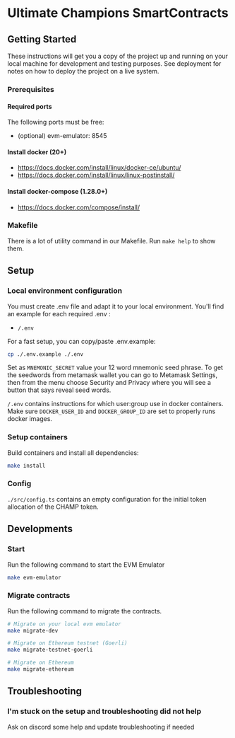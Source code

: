 # Ultimate Champions SmartContracts

## Getting Started

These instructions will get you a copy of the project up and running on your local machine for development and testing purposes.
See deployment for notes on how to deploy the project on a live system.

### Prerequisites

#### Required ports

The following ports must be free:
 
* (optional) evm-emulator: 8545

#### Install docker (20+)

* https://docs.docker.com/install/linux/docker-ce/ubuntu/
* https://docs.docker.com/install/linux/linux-postinstall/

#### Install docker-compose (1.28.0+)

* https://docs.docker.com/compose/install/

### Makefile

There is a lot of utility command in our Makefile. Run `make help` to show them.

## Setup

### Local environment configuration

You must create .env file and adapt it to your local environment. You'll find an example for each required .env :
* `/.env`

For a fast setup, you can copy/paste .env.example:
```bash
cp ./.env.example ./.env
```

Set as `MNEMONIC_SECRET` value your 12 word mnemonic seed phrase. To get the seedwords from metamask wallet you can go to Metamask Settings, then from the menu choose Security and Privacy where you will see a button that says reveal seed words.

`/.env` contains instructions for which user:group use in docker containers. \
Make sure `DOCKER_USER_ID` and `DOCKER_GROUP_ID` are set to properly runs docker images.

### Setup containers

Build containers and install all dependencies:
```bash
make install
```

### Config

`./src/config.ts` contains an empty configuration for the initial token allocation of the CHAMP token.

## Developments

### Start

Run the following command to start the EVM Emulator

```bash
make evm-emulator
```

### Migrate contracts

Run the following command to migrate the contracts.
```bash
# Migrate on your local evm emulator
make migrate-dev

# Migrate on Ethereum testnet (Goerli)
make migrate-testnet-goerli

# Migrate on Ethereum
make migrate-ethereum
```

## Troubleshooting

### I'm stuck on the setup and troubleshooting did not help
Ask on discord some help and update troubleshooting if needed